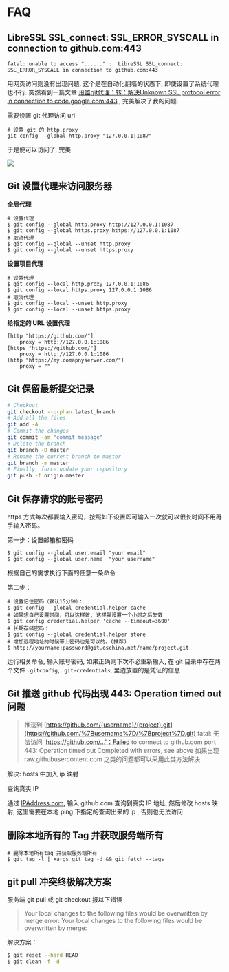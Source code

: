 # FAQ

## LibreSSL SSL_connect: SSL_ERROR_SYSCALL in connection to github.com:443

```
fatal: unable to access "......" :  LibreSSL SSL_connect: SSL_ERROR_SYSCALL in connection to github.com:443
```

用网页访问则没有出现问题, 这个是在自动化翻墙的状态下, 即使设置了系统代理也不行.
突然看到一篇文章 [设置git代理：转：解决Unknown SSL protocol error in connection to code.google.com:443](http://blog.csdn.net/atupal/article/details/8115190) ,
完美解决了我的问题.

需要设置 git 代理访问 url

```
# 设置 git 的 http.proxy
git config --global http.proxy "127.0.0.1:1087"
```

于是便可以访问了, 完美

![](https://file.wulicode.com/yuque/202208/04/14/5911H6sAMaQ9.jpg?x-oss-process=image/resize,h_212)

## Git 设置代理来访问服务器

**全局代理**

```
# 设置代理
$ git config --global http.proxy http://127.0.0.1:1087
$ git config --global https.proxy https://127.0.0.1:1087
# 取消代理
$ git config --global --unset http.proxy
$ git config --global --unset https.proxy
```

**设置项目代理**

```
# 设置代理
$ git config --local http.proxy 127.0.0.1:1086
$ git config --local https.proxy 127.0.0.1:1086
# 取消代理
$ git config --local --unset http.proxy
$ git config --local --unset https.proxy
```

**给指定的 URL 设置代理**

```
[http "https://github.com/"]
    proxy = http://127.0.0.1:1086
[https "https://github.com/"]
    proxy = http://127.0.0.1:1086
[http "https://my.comapnyserver.com/"]
    proxy = ""
```

## Git 保留最新提交记录

```bash
# Checkout
git checkout --orphan latest_branch
# Add all the files
git add -A
# Commit the changes
git commit -am "commit message"
# Delete the branch
git branch -D master
# Rename the current branch to master
git branch -m master
# Finally, force update your repository
git push -f origin master
```

## Git 保存请求的账号密码

https 方式每次都要输入密码，按照如下设置即可输入一次就可以很长时间不用再手输入密码。

第一步：设置邮箱和密码

```
$ git config --global user.email "your email"
$ git config --global user.name  "your username"
```

根据自己的需求执行下面的任意一条命令

第二步：

```
# 设置记住密码（默认15分钟）：
$ git config --global credential.helper cache
# 如果想自己设置时间，可以这样做, 这样就设置一个小时之后失效
$ git config credential.helper 'cache --timeout=3600'
# 长期存储密码：
$ git config --global credential.helper store
# 增加远程地址的时候带上密码也是可以的。(推荐)
$ http://yourname:password@git.oschina.net/name/project.git
```

运行相关命令, 输入账号密码, 如果正确则下次不必重新输入, 在 git 目录中存在两个文件 `.gitconfig`, `.git-credentials`, 里边放置的是凭证的信息

## Git 推送 github 代码出现 443: Operation timed out 问题

> 推送到 [https://github.com/{username}/{project}.git](https://github.com/%7Busername%7D/%7Bproject%7D.git)
> fatal: 无法访问 'https://github.com/...'：Failed to connect to github.com port 443: Operation timed out
> Completed with errors, see above
> 如果出现 raw.githubusercontent.com 之类的问题都可以采用此类方法解决

解决: hosts 中加入 ip 映射

查询真实 IP

通过 [IPAddress.com](https://www.ipaddress.com), 输入 github.com 查询到真实 IP 地址, 然后修改 hosts 映射, 这里需要在本地 ping 下指定的查询出来的 ip , 否则也无法访问

## 删除本地所有的 Tag 并获取服务端所有

```
# 删除本地所有tag 并获取服务端所有
$ git tag -l | xargs git tag -d && git fetch --tags
```

## git pull 冲突终极解决方案

服务端 git pull 或 git checkout 报以下错误
> Your local changes to the following files would be overwritten by merge
> error: Your local changes to the following files would be overwritten by merge:

解决方案：

```sh
$ git reset --hard HEAD
$ git clean -f -d
```